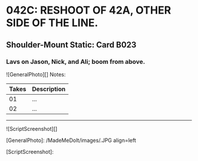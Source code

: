 # 042C: RESHOOT OF 42A, OTHER SIDE OF THE LINE.

## Shoulder-Mount Static: Card B023

### Lavs on Jason, Nick, and Ali; boom from above.

![GeneralPhoto][]
Notes: 

| Takes | Description |
|:---|:----|
| 01 | ... |
| 02 | ... |

----

![ScriptScreenshot][]


[GeneralPhoto]:  /MadeMeDoIt/images/.JPG align=left

[ScriptScreenshot]: 